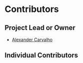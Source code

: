 # Contributors

## Project Lead or Owner

* [Alexander Carvalho](https://github.com/acarvalh-work)

## Individual Contributors
